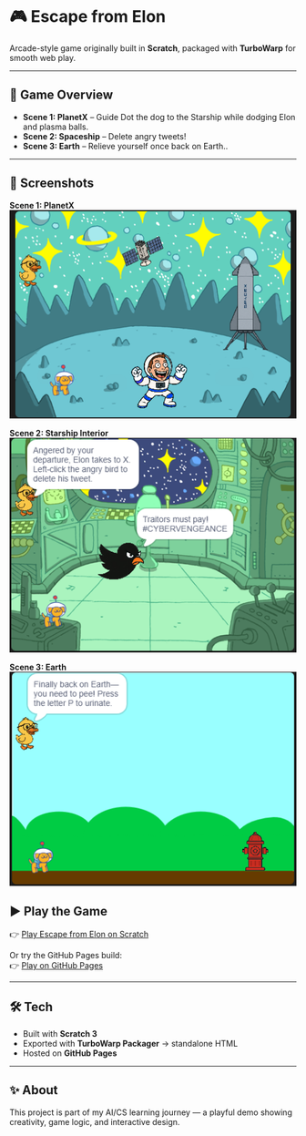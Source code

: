 # 🎮 Escape from Elon

Arcade-style game originally built in **Scratch**, packaged with **TurboWarp** for smooth web play.

---

## 🐾 Game Overview
- **Scene 1: PlanetX** – Guide Dot the dog to the Starship while dodging Elon and plasma balls.  
- **Scene 2: Spaceship** – Delete angry tweets!  
- **Scene 3: Earth** – Relieve yourself once back on Earth..  

---


## 📸 Screenshots

**Scene 1: PlanetX**  
<img src="assets/PlanetX2.png" width="600"/>

**Scene 2: Starship Interior**  
<img src="assets/StarshipInterior.png" width="600"/>

**Scene 3: Earth**  
<img src="assets/Earth.png" width="600"/>


## ▶ Play the Game
👉 [Play Escape from Elon on Scratch](https://scratch.mit.edu/projects/1192573699)  

Or try the GitHub Pages build:  
👉 [Play on GitHub Pages](https://corruptedconsciousness.github.io/escape-from-elon/)  

---

## 🛠 Tech
- Built with **Scratch 3**  
- Exported with **TurboWarp Packager** → standalone HTML  
- Hosted on **GitHub Pages**  

---

## ✨ About
This project is part of my AI/CS learning journey — a playful demo showing creativity, game logic, and interactive design.  
